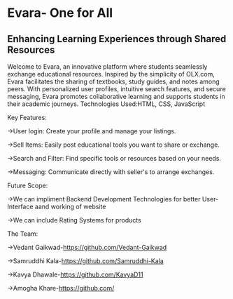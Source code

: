 # Evara- One for All

## Enhancing Learning Experiences through Shared Resources

Welcome to Evara, an innovative platform where students seamlessly exchange educational resources. Inspired by the simplicity of OLX.com, Evara facilitates the sharing of textbooks, study guides, and notes among peers. With personalized user profiles, intuitive search features, and secure messaging, Evara promotes collaborative learning and supports students in their academic journeys.
Technologies Used:HTML, CSS, JavaScript 

Key Features:

  ->User login: Create your profile and manage your listings.

  ->Sell Items: Easily post educational tools you want to share or exchange.

  ->Search and Filter: Find specific tools or resources based on your needs.

  ->Messaging: Communicate directly with seller's to arrange exchanges.

Future Scope:

 ->We can impliment Backend Development Technologies for better User-Interface aand working of website
 
 ->We can include Rating Systems for products

 The Team:

 ->Vedant Gaikwad-https://github.com/Vedant-Gaikwad

 ->Samruddhi Kala-https://github.com/Samruddhi-Kala

 ->Kavya Dhawale-https://github.com/KavyaD11

 ->Amogha Khare-https://github.com/
